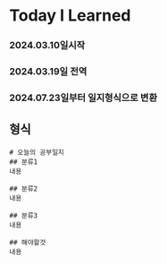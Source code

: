 # Today I Learned

### 2024.03.10일시작

### 2024.03.19일 전역

### 2024.07.23일부터 일지형식으로 변환


## 형식
    # 오늘의 공부일지
    ## 분류1
    내용

    ## 분류2
    내용

    ## 분류3
    내용

    ## 해야할것
    내용
